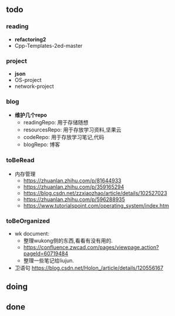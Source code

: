 ##  todo

### reading
  * **refactoring2** 
  * Cpp-Templates-2ed-master

### project
  * **json**
  * OS-project
  * network-project


### blog
* **维护几个repo**
  * readingRepo: 用于存储随想
  * resourcesRepo: 用于存放学习资料,坚果云
  * codeRepo: 用于存放学习笔记,代码
  * blogRepo: 博客

### toBeRead
* 内存管理
  * https://zhuanlan.zhihu.com/p/81644933
  * https://zhuanlan.zhihu.com/p/359165294
  * https://blog.csdn.net/zzxiaozhao/article/details/102527023
  * https://zhuanlan.zhihu.com/p/596288935
  * https://www.tutorialspoint.com/operating_system/index.htm

### toBeOrganized
* wk document:
  * 整理wukong侧的东西,看看有没有用的. 
  * https://confluence.zwcad.com/pages/viewpage.action?pageId=60719484
  * 整理一些笔记给liujun.
* 卫语句
    https://blog.csdn.net/Holon_/article/details/120556167

## doing

## done